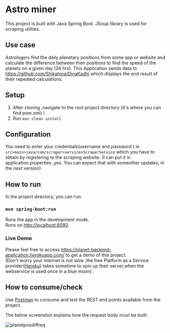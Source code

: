 # Astro miner

This project is built with Java Spring Boot. JSoup library is used for scraping utilties. 

## Use case

Astrologers find the daily planetary positions from some app or website and calculate the difference between their positions to find the speed of the planets on a given day (24 hrs). 
This Application sends data to https://github.com/Shikahina/DinaKadhi which displays the end result of their repeated calculations.

## Setup

1) After cloning ,navigate to the root project directory (it's where you can find pom.xml).\
2) Run `mvn clean install`
## Configuration

You need to enter your credentials(username and password ) in `src>main>java/com/scraper>service>ScraperService` which you have to obtain by registering to the scraping website.
(I can put it in application.properties ,yes. You can expect that with someother updates, in the _next_ version) 
## How to run

In the project directory, you can run:

### `mvn spring-boot:run`

Runs the app in the development mode.\
Runs on [http://localhost:8080](http://localhost:8080). 


### Live Demo
Please feel free to access https://planet-backend-application.herokuapp.com/ to get a demo of this project. \
(Don't worry your internet is not slow ,the free Platform as a Service provider([Heroku](https://www.heroku.com/)) takes sometime to spin up their server,when the webservice is used once in a blue moon) .

## How to consume/check 

Use [Postman](https://www.postman.com/) to consume and test the REST end points available from the project. 

The below screenshot explains how the request body must be built.  

![planetposdiffreq](https://user-images.githubusercontent.com/62425476/128444451-ed908115-ad6b-427e-991e-df5e0a77de96.png)
